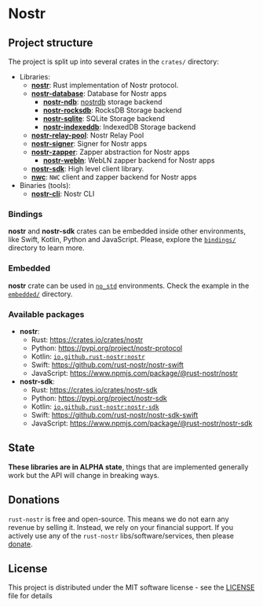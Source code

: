 # Nostr

## Project structure

The project is split up into several crates in the `crates/` directory:

* Libraries:
    * [**nostr**](./crates/nostr/): Rust implementation of Nostr protocol.
    * [**nostr-database**](./crates/nostr-database/): Database for Nostr apps
        * [**nostr-ndb**](./crates/nostr-ndb/): [nostrdb](https://github.com/damus-io/nostrdb) storage backend
        * [**nostr-rocksdb**](./crates/nostr-rocksdb/): RocksDB Storage backend
        * [**nostr-sqlite**](./crates/nostr-sqlite/): SQLite Storage backend
        * [**nostr-indexeddb**](./crates/nostr-indexeddb/): IndexedDB Storage backend
    * [**nostr-relay-pool**](./crates/nostr-relay-pool/): Nostr Relay Pool
    * [**nostr-signer**](./crates/nostr-signer/): Signer for Nostr apps
    * [**nostr-zapper**](./crates/nostr-zapper/): Zapper abstraction for Nostr apps
        * [**nostr-webln**](./crates/nostr-webln/): WebLN zapper backend for Nostr apps
    * [**nostr-sdk**](./crates/nostr-sdk/): High level client library.
    * [**nwc**](./crates/nwc/): `NWC` client and zapper backend for Nostr apps
* Binaries (tools):
    * [**nostr-cli**](./crates/nostr-cli/): Nostr CLI

### Bindings

**nostr** and **nostr-sdk** crates can be embedded inside other environments, like Swift, Kotlin, Python and JavaScript. 
Please, explore the [`bindings/`](./bindings/) directory to learn more.

### Embedded

**nostr** crate can be used in [`no_std`](https://docs.rust-embedded.org/book/intro/no-std.html) environments. 
Check the example in the [`embedded/`](./crates/nostr/examples/embedded/) directory.

### Available packages

* **nostr**:
    * Rust: https://crates.io/crates/nostr
    * Python: https://pypi.org/project/nostr-protocol
    * Kotlin: [`io.github.rust-nostr:nostr`](https://central.sonatype.com/artifact/io.github.rust-nostr/nostr/)
    * Swift: https://github.com/rust-nostr/nostr-swift
    * JavaScript: https://www.npmjs.com/package/@rust-nostr/nostr
* **nostr-sdk**:
    * Rust: https://crates.io/crates/nostr-sdk
    * Python: https://pypi.org/project/nostr-sdk
    * Kotlin: [`io.github.rust-nostr:nostr-sdk`](https://central.sonatype.com/artifact/io.github.rust-nostr/nostr-sdk/)
    * Swift: https://github.com/rust-nostr/nostr-sdk-swift
    * JavaScript: https://www.npmjs.com/package/@rust-nostr/nostr-sdk

## State

**These libraries are in ALPHA state**, things that are implemented generally work but the API will change in breaking ways.

## Donations

`rust-nostr` is free and open-source. This means we do not earn any revenue by selling it. Instead, we rely on your financial support. If you actively use any of the `rust-nostr` libs/software/services, then please [donate](https://rust-nostr.org/donate).

## License

This project is distributed under the MIT software license - see the [LICENSE](LICENSE) file for details